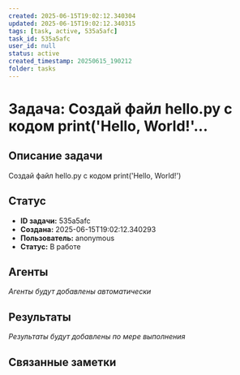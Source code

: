 ```yaml
---
created: 2025-06-15T19:02:12.340304
updated: 2025-06-15T19:02:12.340315
tags: [task, active, 535a5afc]
task_id: 535a5afc
user_id: null
status: active
created_timestamp: 20250615_190212
folder: tasks
---
```


# Задача: Создай файл hello.py с кодом print('Hello, World!'...

## Описание задачи

Создай файл hello.py с кодом print('Hello, World!')

## Статус
- **ID задачи:** 535a5afc
- **Создана:** 2025-06-15T19:02:12.340293
- **Пользователь:** anonymous
- **Статус:** В работе

## Агенты
*Агенты будут добавлены автоматически*

## Результаты
*Результаты будут добавлены по мере выполнения*

## Связанные заметки
